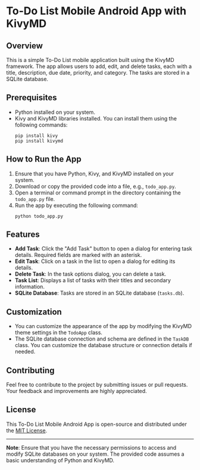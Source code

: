 # To-Do List Mobile Android App with KivyMD

## Overview
This is a simple To-Do List mobile application built using the KivyMD framework. The app allows users to add, edit, and delete tasks, each with a title, description, due date, priority, and category. The tasks are stored in a SQLite database.

## Prerequisites
- Python installed on your system.
- Kivy and KivyMD libraries installed. You can install them using the following commands:
  ```
  pip install kivy
  pip install kivymd
  ```

## How to Run the App
1. Ensure that you have Python, Kivy, and KivyMD installed on your system.
2. Download or copy the provided code into a file, e.g., `todo_app.py`.
3. Open a terminal or command prompt in the directory containing the `todo_app.py` file.
4. Run the app by executing the following command:
   ```
   python todo_app.py
   ```

## Features
- **Add Task**: Click the "Add Task" button to open a dialog for entering task details. Required fields are marked with an asterisk.
- **Edit Task**: Click on a task in the list to open a dialog for editing its details.
- **Delete Task**: In the task options dialog, you can delete a task.
- **Task List**: Displays a list of tasks with their titles and secondary information.
- **SQLite Database**: Tasks are stored in an SQLite database (`tasks.db`).

## Customization
- You can customize the appearance of the app by modifying the KivyMD theme settings in the `TodoApp` class.
- The SQLite database connection and schema are defined in the `TaskDB` class. You can customize the database structure or connection details if needed.

## Contributing
Feel free to contribute to the project by submitting issues or pull requests. Your feedback and improvements are highly appreciated.

## License
This To-Do List Mobile Android App is open-source and distributed under the [MIT License](LICENSE).

---

**Note**: Ensure that you have the necessary permissions to access and modify SQLite databases on your system. The provided code assumes a basic understanding of Python and KivyMD.
